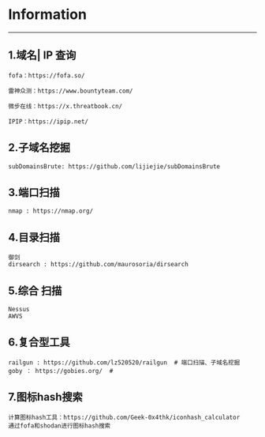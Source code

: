 # Information

---

## 1.域名| IP 查询

```
fofa：https://fofa.so/
	
雷神众测：https://www.bountyteam.com/

微步在线：https://x.threatbook.cn/

IPIP：https://ipip.net/
```



## 2.子域名挖掘

```
subDomainsBrute: https://github.com/lijiejie/subDomainsBrute
```



## 3.端口扫描

```
nmap : https://nmap.org/
```



## 4.目录扫描

```
御剑
dirsearch : https://github.com/maurosoria/dirsearch
```



## 5.综合 扫描

```
Nessus
AWVS
```



## 6.复合型工具

```
railgun : https://github.com/lz520520/railgun  # 端口扫描、子域名挖掘
goby ： https://gobies.org/  #
```



## 7.图标hash搜索

```
计算图标hash工具：https://github.com/Geek-0x4thk/iconhash_calculator
通过fofa和shodan进行图标hash搜索
```

